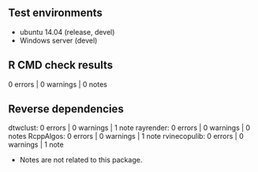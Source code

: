 ## Test environments
* ubuntu 14.04 (release, devel)
* Windows server (devel)

## R CMD check results

0 errors | 0 warnings | 0 notes

## Reverse dependencies

dtwclust:     0 errors | 0 warnings | 1 note
rayrender:    0 errors | 0 warnings | 0 notes
RcppAlgos:    0 errors | 0 warnings | 1 note
rvinecopulib: 0 errors | 0 warnings | 1 note

* Notes are not related to this package.
